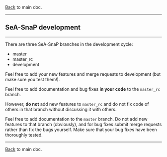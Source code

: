 [Back](../README.md) to main doc.

---

SeA-SnaP development
--------------------

---

There are three SeA-SnaP branches in the development cycle:

 * master
 * master_rc
 * development

Feel free to add your new features and merge requests to development (but
make sure you test them!).

Feel free to add documentation and bug fixes **in your code** to the
`master_rc` branch.

However, **do not** add new features to `master_rc` and do not fix code of
others in that branch without discussing it with others. 

Feel free to add documentation to the `master` branch. Do not add new
features to that branch (obviously), and for bug fixes submit merge
requests rather than fix the bugs yourself. Make sure that your bug fixes
have been thoroughly tested.

---

[Back](../README.md) to main doc.
